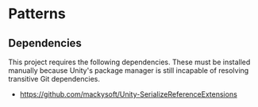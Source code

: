 # Patterns


## Dependencies

This project requires the following dependencies. These must be installed manually because Unity's package manager is
still incapable of resolving transitive Git dependencies.
- https://github.com/mackysoft/Unity-SerializeReferenceExtensions
